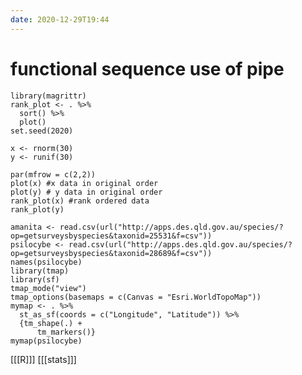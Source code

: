 ```yaml
---
date: 2020-12-29T19:44
---
```


# functional sequence use of pipe

    library(magrittr)
    rank_plot <- . %>%
      sort() %>%
      plot()
    set.seed(2020)
    
    x <- rnorm(30)
    y <- runif(30)
    
    par(mfrow = c(2,2))
    plot(x) #x data in original order
    plot(y) # y data in original order
    rank_plot(x) #rank ordered data
    rank_plot(y)
    
    amanita <- read.csv(url("http://apps.des.qld.gov.au/species/?op=getsurveysbyspecies&taxonid=25531&f=csv"))
    psilocybe <- read.csv(url("http://apps.des.qld.gov.au/species/?op=getsurveysbyspecies&taxonid=28689&f=csv"))
    names(psilocybe)
    library(tmap)
    library(sf)
    tmap_mode("view")
    tmap_options(basemaps = c(Canvas = "Esri.WorldTopoMap"))
    mymap <- . %>%
      st_as_sf(coords = c("Longitude", "Latitude")) %>%
      {tm_shape(.) +
          tm_markers()}    
    mymap(psilocybe)    
    
[[[R]]]
[[[stats]]]